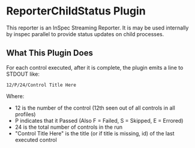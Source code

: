 # ReporterChildStatus Plugin

This reporter is an InSpec Streaming Reporter. It is may be used internally by inspec parallel to provide status updates on child processes.

## What This Plugin Does

For each control executed, after it is complete, the plugin emits a line to STDOUT like:
```
12/P/24/Control Title Here
```

Where:

 - 12 is the number of the control (12th seen out of all controls in all profiles)
 - P indicates that it Passed (Also F = Failed, S = Skipped, E = Errored)
 - 24 is the total number of controls in the run
 - "Control Title Here" is the title (or if title is missing, id) of the last executed control

